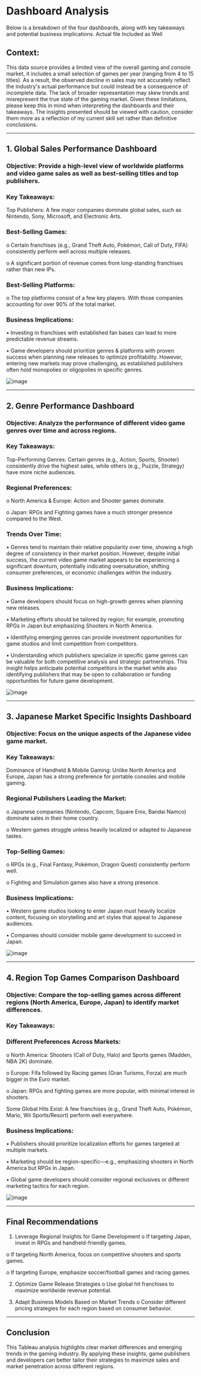 # Dashboard Analysis
Below is a breakdown of the four dashboards, along with key takeaways and potential business implications. Actual file Included as Well

## Context:
This data source provides a limited view of the overall gaming and console market,  it includes a small selection of games per year (ranging from 4 to 15 titles). As a result, the observed decline in sales may not accurately reflect the industry's actual performance but could instead be a consequence of incomplete data. The lack of broader representation may skew trends and misrepresent the true state of the gaming market.
Given these limitations, please keep this in mind when interpreting the dashboards and their takeaways. The insights presented should be viewed with caution, consider them more as a reflection of my current skill set rather than definitive conclusions.

________________________________________

## 1. Global Sales Performance Dashboard
### Objective: Provide a high-level view of worldwide platforms and video game sales as well as best-selling titles and top publishers.

### Key Takeaways:
Top Publishers: A few major companies dominate global sales, such as Nintendo, Sony, Microsoft, and Electronic Arts.

### Best-Selling Games: 
o	Certain franchises (e.g., Grand Theft Auto, Pokémon, Call of Duty, FIFA) consistently perform well across multiple releases.

o	A significant portion of revenue comes from long-standing franchises rather than new IPs.

### Best-Selling Platforms: 
o	The top platforms consist of a few key players. With those companies accounting for over 90% of the total market.

### Business Implications:
•	Investing in franchises with established fan bases can lead to more predictable revenue streams.

•	Game developers should prioritize genres & platforms with proven success when planning new releases to optimize profitability. However, entering new markets may prove challenging, as established publishers often hold monopolies or oligopolies in specific genres.

![image](https://github.com/user-attachments/assets/84af69e8-c634-4887-a2fa-f9250400e36a)

________________________________________
## 2. Genre Performance Dashboard
### Objective: Analyze the performance of different video game genres over time and across regions.
### Key Takeaways:
Top-Performing Genres: Certain genres (e.g., Action, Sports, Shooter) consistently drive the highest sales, while others (e.g., Puzzle, Strategy) have more niche audiences.

### Regional Preferences: 
o	North America & Europe: Action and Shooter games dominate.

o	Japan: RPGs and Fighting games have a much stronger presence compared to the West.

### Trends Over Time:  
•	Genres tend to maintain their relative popularity over time, showing a high degree of consistency in their market position. However, despite initial success, the current video game market appears to be experiencing a significant downturn, potentially indicating oversaturation, shifting consumer preferences, or economic challenges within the industry.


### Business Implications:
•	Game developers should focus on high-growth genres when planning new releases.

•	Marketing efforts should be tailored by region; for example, promoting RPGs in Japan but emphasizing Shooters in North America.

•	Identifying emerging genres can provide investment opportunities for game studios and limit competition from competitors.

•	Understanding which publishers specialize in specific game genres can be valuable for both competitive analysis and strategic partnerships. This insight helps anticipate potential competitors in the market while also identifying publishers that may be open to collaboration or funding opportunities for future game development.

![image](https://github.com/user-attachments/assets/912fe048-5083-4e64-9cc3-5c9eb12a0f69)

________________________________________

## 3. Japanese Market Specific Insights Dashboard
### Objective: Focus on the unique aspects of the Japanese video game market.
### Key Takeaways:
Dominance of Handheld & Mobile Gaming: Unlike North America and Europe, Japan has a strong preference for portable consoles and mobile gaming.

### Regional Publishers Leading the Market: 
o	Japanese companies (Nintendo, Capcom, Square Enix, Bandai Namco) dominate sales in their home country.

o	Western games struggle unless heavily localized or adapted to Japanese tastes.


### Top-Selling Games: 
o	RPGs (e.g., Final Fantasy, Pokémon, Dragon Quest) consistently perform well.

o	Fighting and Simulation games also have a strong presence.

### Business Implications:
•	Western game studios looking to enter Japan must heavily localize content, focusing on storytelling and art styles that appeal to Japanese audiences.

•	Companies should consider mobile game development to succeed in Japan.

![image](https://github.com/user-attachments/assets/3ff46425-f534-4ec0-b2d8-625d8480c045)

________________________________________
## 4. Region Top Games Comparison Dashboard
### Objective: Compare the top-selling games across different regions (North America, Europe, Japan) to identify market differences.
### Key Takeaways:
### Different Preferences Across Markets: 
o	North America: Shooters (Call of Duty, Halo) and Sports games (Madden, NBA 2K) dominate.

o	Europe: Fifa followed by Racing games (Gran Turismo, Forza) are much bigger in the Euro market.

o	Japan: RPGs and fighting games are more popular, with minimal interest in shooters.

Some Global Hits Exist: A few franchises (e.g., Grand Theft Auto, Pokémon, Mario, Wii Sports/Resort) perform well everywhere.

### Business Implications:
•	Publishers should prioritize localization efforts for games targeted at multiple markets.

•	Marketing should be region-specific—e.g., emphasizing shooters in North America but RPGs in Japan.

•	Global game developers should consider regional exclusives or different marketing tactics for each region.

![image](https://github.com/user-attachments/assets/5da16b20-e9c0-418a-81e2-cbb7ca2c7646)

________________________________________
## Final Recommendations
1.	Leverage Regional Insights for Game Development
o	If targeting Japan, invest in RPGs and handheld-friendly games.

o	If targeting North America, focus on competitive shooters and sports games.

o	If targeting Europe, emphasize soccer/football games and racing games.

2.	Optimize Game Release Strategies
o	Use global hit franchises to maximize worldwide revenue potential.

3.	Adapt Business Models Based on Market Trends
o	Consider different pricing strategies for each region based on consumer behavior.


________________________________________
## Conclusion
This Tableau analysis highlights clear market differences and emerging trends in the gaming industry. By applying these insights, game publishers and developers can better tailor their strategies to maximize sales and market penetration across different regions.
